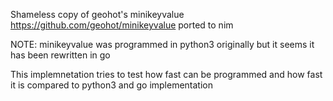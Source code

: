 Shameless copy of geohot's minikeyvalue https://github.com/geohot/minikeyvalue ported to nim

NOTE: minikeyvalue was programmed in python3 originally but it seems it has been rewritten in go

This implemnetation tries to test how fast can be programmed and how fast it is compared to python3 and go implementation



